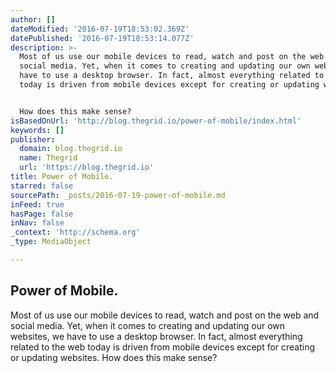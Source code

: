 ```yaml
---
author: []
dateModified: '2016-07-19T18:53:02.369Z'
datePublished: '2016-07-19T18:53:14.077Z'
description: >-
  Most of us use our mobile devices to read, watch and post on the web and
  social media. Yet, when it comes to creating and updating our own websites, we
  have to use a desktop browser. In fact, almost everything related to the web
  today is driven from mobile devices except for creating or updating websites.


  How does this make sense?
isBasedOnUrl: 'http://blog.thegrid.io/power-of-mobile/index.html'
keywords: []
publisher:
  domain: blog.thegrid.io
  name: Thegrid
  url: 'https://blog.thegrid.io'
title: Power of Mobile.
starred: false
sourcePath: _posts/2016-07-19-power-of-mobile.md
inFeed: true
hasPage: false
inNav: false
_context: 'http://schema.org'
_type: MediaObject

---
```

<article style=""><h1>Power of Mobile.</h1><p>Most of us use our mobile devices to read, watch and post on the web and social media. Yet, when it comes to creating and updating our own websites, we have to use a desktop browser. In fact, almost everything related to the web today is driven from mobile devices except for creating or updating websites. How does this make sense?</p></article>